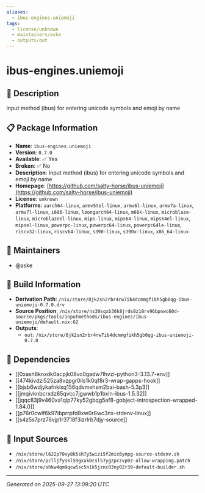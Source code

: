 ```yaml
---
aliases:
  - ibus-engines.uniemoji
tags:
  - license/unknown
  - maintainers/aske
  - outputs/out
---
```


# ibus-engines.uniemoji

## 📝 Description

Input method (ibus) for entering unicode symbols and emoji by name

## 📋 Package Information

- **Name**: `ibus-engines.uniemoji`
- **Version**: `0.7.0`
- **Available**: ✅ Yes
- **Broken**: ✅ No
- **Description**: Input method (ibus) for entering unicode symbols and emoji by name
- **Homepage**: [https://github.com/salty-horse/ibus-uniemoji](https://github.com/salty-horse/ibus-uniemoji)
- **License**: `unknown`
- **Platforms**: `aarch64-linux`, `armv5tel-linux`, `armv6l-linux`, `armv7a-linux`, `armv7l-linux`, `i686-linux`, `loongarch64-linux`, `m68k-linux`, `microblaze-linux`, `microblazeel-linux`, `mips-linux`, `mips64-linux`, `mips64el-linux`, `mipsel-linux`, `powerpc-linux`, `powerpc64-linux`, `powerpc64le-linux`, `riscv32-linux`, `riscv64-linux`, `s390-linux`, `s390x-linux`, `x86_64-linux`
## 👥 Maintainers

- @aske


## 🔧 Build Information

- **Derivation Path**: `/nix/store/8jk2sn2rbr4rw7ib4dcmmgfikh5gb0qg-ibus-uniemoji-0.7.0.drv`
- **Source Position**: `/nix/store/ns30sqxb36k8jrds8z18rv96bpnwc60d-source/pkgs/tools/inputmethods/ibus-engines/ibus-uniemoji/default.nix:62`
- **Outputs**:
  - `out`:  `/nix/store/8jk2sn2rbr4rw7ib4dcmmgfikh5gb0qg-ibus-uniemoji-0.7.0`

## 🔗 Dependencies

- [[0xash8knxdk0acpjk08vc0gadw7lhvzi-python3-3.13.7-env]]
- [[474kivdzi525za8vzpgr0ils1k0qf8r3-wrap-gapps-hook]]
- [[bjsb6wdjykafnkixq156qdvmxhsm2bai-bash-5.3p3]]
- [[jmqivknbcrxdz65qvcc7jgwwb1p1bxln-ibus-1.5.32]]
- [[jqqc83j9v460xa1qlp77ky52gbqg5af8-gobject-introspection-wrapped-1.84.0]]
- [[p76r0cwlf6k97ibprrpfd8xw0r8wc3nx-stdenv-linux]]
- [[s4z5s7prz76vjp1r3718f3izrlrb7djy-source]]

## 📁 Input Sources

- `/nix/store/l622p70vy8k5sh7y5wizi5f2mic6ynpg-source-stdenv.sh`
- `/nix/store/pclljfyskl59gxxk0csl57ygzpczvp0z-allow-wrapping.patch`
- `/nix/store/shkw4qm9qcw5sc5n1k5jznc83ny02r39-default-builder.sh`

---
*Generated on 2025-09-27 13:09:20 UTC*
